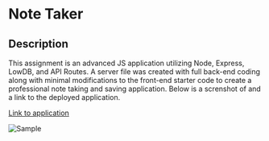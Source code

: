 # Note Taker

## Description
This assignment is an advanced JS application utilizing Node, Express, LowDB, and API Routes. A server file was created with full back-end coding along with minimal modifications to the front-end starter code to create a professional note taking and saving application. Below is a screnshot of and a link to the deployed application.

[Link to application](https://dmtweedy-note-taker-dd60c4beb856.herokuapp.com/)

![Sample](https://github.com/dmtweedy/note-taker/assets/135908704/c71fbf6c-ef0d-4400-977e-3a07f4baba6d)

